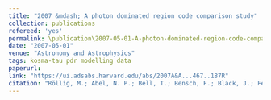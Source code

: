 ```yaml
---
title: "2007 &mdash; A photon dominated region code comparison study"
collection: publications
refereed: 'yes'
permalink: \publication\2007-05-01-A-photon-dominated-region-code-comparison-study
date: "2007-05-01"
venue: "Astronomy and Astrophysics"
tags: kosma-tau pdr modelling data
paperurl:
link: "https://ui.adsabs.harvard.edu/abs/2007A&A...467..187R"
citation: "Röllig, M.; Abel, N. P.; Bell, T.; Bensch, F.; Black, J.; Ferland, G. J.; Jonkheid, B.; Kamp, I.; Kaufman, M. J.; Le Bourlot, J.; Le Petit, F.; Meijerink, R.; Morata, O.; Ossenkopf, V.; Roueff, E.; Shaw, G.; Spaans, M.; Sternberg, A.; Stutzki, J.; Thi, W. -F.; van Dishoeck, E. F.; van Hoof, P. A. M.; Viti, S.; Wolfire, M. G., Astronomy and Astrophysics, Volume 467, Issue 1, May III 2007, pp.187-206"
---
```

